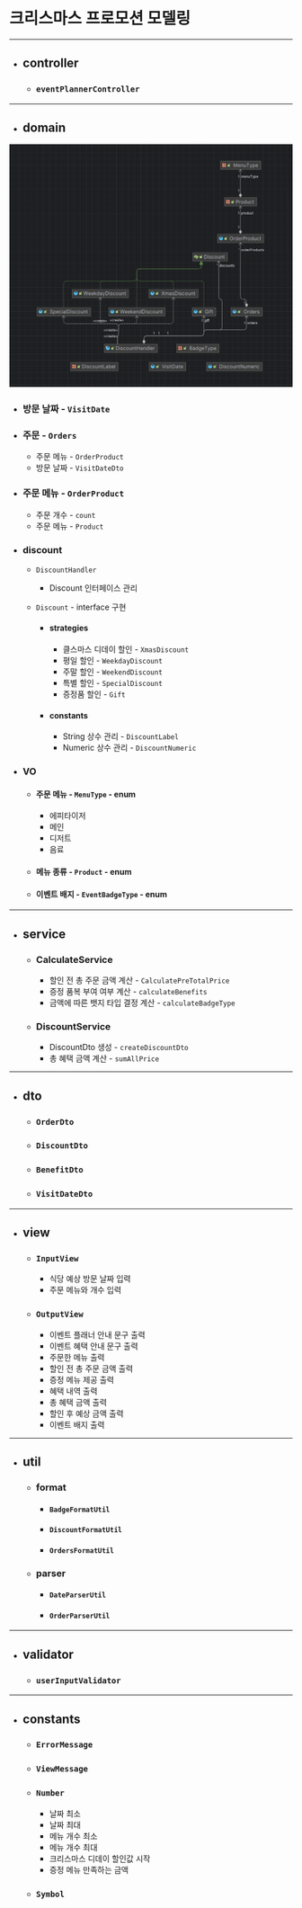 # 크리스마스 프로모션 모델링

---
- ## controller
  - ### `eventPlannerController`
---
- ## domain
![img_1.png](img_1.png)
  - ### 방문 날짜 - `VisitDate`
  
  - ### 주문 - `Orders`
    - 주문 메뉴 - `OrderProduct`
    - 방문 날짜 - `VisitDateDto`
    
  - ### 주문 메뉴 - `OrderProduct`
    - 주문 개수 - `count`
    - 주문 메뉴 - `Product`
    
  - ### discount
    - `DiscountHandler`
      - Discount 인터페이스 관리
    
    - `Discount` - interface 구현
      - #### strategies
        - 클스마스 디데이 할인 - `XmasDiscount`
        - 평일 할인 - `WeekdayDiscount`
        - 주말 할인 - `WeekendDiscount`
        - 특별 할인 - `SpecialDiscount`
        - 증정품 할인 - `Gift`
      - #### constants
        - String 상수 관리 - `DiscountLabel`
        - Numeric 상수 관리 - `DiscountNumeric`
  - ### VO
    - #### 주문 메뉴 - `MenuType` - enum
        - 에피타이저
        - 메인
        - 디저트
        - 음료
    - #### 메뉴 종류 - `Product` - enum
    - #### 이벤트 배지 - `EventBadgeType` - enum
---
- ## service
  - ### CalculateService
    - 할인 전 총 주문 금액 계산 - `CalculatePreTotalPrice`
    - 증정 품복 부여 여부 계산 - `calculateBenefits`
    - 금액에 따른 뱃지 타입 결정 계산 - `calculateBadgeType`
  - ### DiscountService
    - DiscountDto 생성 - `createDiscountDto`
    - 총 혜택 금액 계산 - `sumAllPrice`

---
- ## dto
  - ### `OrderDto`
  - ### `DiscountDto`
  - ### `BenefitDto`
  - ### `VisitDateDto`
---
- ## view
  - ### `InputView`
    - 식당 예상 방문 날짜 입력
    - 주문 메뉴와 개수 입력
  - ### `OutputView`
    - 이벤트 플래너 안내 문구 출력
    - 이벤트 혜택 안내 문구 출력
    - 주문한 메뉴 출력
    - 할인 전 총 주문 금액 출력
    - 증정 메뉴 제공 출력
    - 혜택 내역 출력
    - 총 혜택 금액 출력
    - 할인 후 예상 금액 출력
    - 이벤트 배지 출력
---
- ## util
  - ### format
    - #### `BadgeFormatUtil`
    - #### `DiscountFormatUtil`
    - #### `OrdersFormatUtil`
  - ### parser
    - #### `DateParserUtil`
    - #### `OrderParserUtil`
---
- ## validator
  - ### `userInputValidator`
---
- ## constants
  - ### `ErrorMessage`
  - ### `ViewMessage`
  - ### `Number`
    - 날짜 최소
    - 날짜 최대
    - 메뉴 개수 최소
    - 메뉴 개수 최대
    - 크리스마스 디데이 할인값 시작
    - 증정 메뉴 만족하는 금액
  - ### `Symbol`
